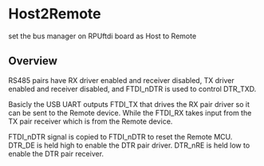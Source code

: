 # Host2Remote

set the bus manager on RPUftdi board as Host to Remote 

## Overview

RS485 pairs have RX driver enabled and receiver disabled, TX driver enabled and receiver disabled, and FTDI_nDTR is used to control DTR_TXD.

Basicly the USB UART outputs FTDI_TX that drives the RX pair driver so it can be sent to the Remote device. While the FTDI_RX takes input from the TX pair receiver which is from the Remote device. 

FTDI_nDTR signal is copied to FTDI_nDTR to reset the Remote MCU. DTR_DE is held high to enable the DTR pair driver. DTR_nRE is held low to enable the DTR pair receiver. 

